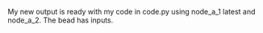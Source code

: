 My new output is ready with my code in code.py using node_a_1 latest and node_a_2. 
The bead has inputs.